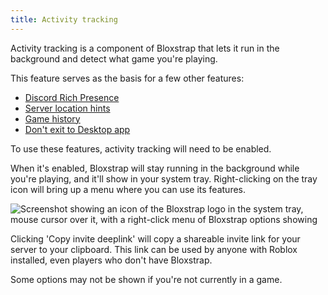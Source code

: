 ```yaml
---
title: Activity tracking
---
```


Activity tracking is a component of Bloxstrap that lets it run in the background and detect what game you're playing.

This feature serves as the basis for a few other features:
- [Discord Rich Presence](/wiki/features/discord-rich-presence/)
- [Server location hints](/wiki/features/server-location-hints/)
- [Game history](/wiki/features/game-history/)
- [Don't exit to Desktop app](/wiki/features/dont-exit-to-desktop-app/)

To use these features, activity tracking will need to be enabled.

When it's enabled, Bloxstrap will stay running in the background while you're playing, and it'll show in your system tray. Right-clicking on the tray icon will bring up a menu where you can use its features.

![Screenshot showing an icon of the Bloxstrap logo in the system tray, mouse cursor over it, with a right-click menu of Bloxstrap options showing](@assets-wiki/activity-tracker.webp)

Clicking 'Copy invite deeplink' will copy a shareable invite link for your server to your clipboard. This link can be used by anyone with Roblox installed, even players who don't have Bloxstrap.

Some options may not be shown if you're not currently in a game.